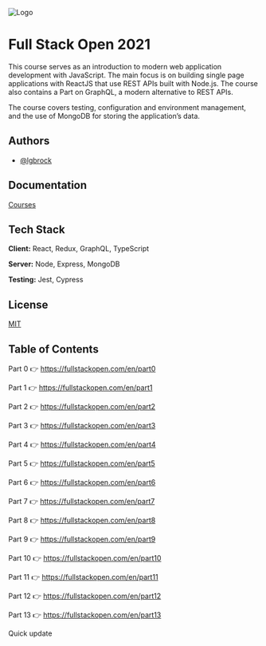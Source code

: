 ![Logo](https://camo.githubusercontent.com/83a58e67ad25f3427f5312dbaa814af78c6a9aae6341e84288933387c45c7a6b/68747470733a2f2f636f75727365732e68656c73696e6b692e66692f73697465732f64656661756c742f66696c65732f7374796c65732f6c617267655f776974685f6d616e75616c63726f702f7075626c69632f636f757273652d6865616465722d696d616765732f66756c6c737461636b2e706e673f69746f6b3d324639653061594c)

# Full Stack Open 2021

This course serves as an introduction to modern web application development with JavaScript. The main focus is on building single page applications with ReactJS that use REST APIs built with Node.js. The course also contains a Part on GraphQL, a modern alternative to REST APIs.

The course covers testing, configuration and environment management, and the use of MongoDB for storing the application’s data.

## Authors

- [@lgbrock](https://github.com/lgbrock)

## Documentation

[Courses](https://fullstackopen.com/en/#course-contents)

## Tech Stack

**Client:** React, Redux, GraphQL, TypeScript

**Server:** Node, Express, MongoDB

**Testing:** Jest, Cypress

## License

[MIT](https://choosealicense.com/licenses/mit/)

## Table of Contents

Part 0
👉 https://fullstackopen.com/en/part0

Part 1
👉 https://fullstackopen.com/en/part1

Part 2
👉 https://fullstackopen.com/en/part2

Part 3
👉 https://fullstackopen.com/en/part3

Part 4
👉 https://fullstackopen.com/en/part4

Part 5
👉 https://fullstackopen.com/en/part5

Part 6
👉 https://fullstackopen.com/en/part6

Part 7
👉 https://fullstackopen.com/en/part7

Part 8
👉 https://fullstackopen.com/en/part8

Part 9
👉 https://fullstackopen.com/en/part9

Part 10
👉 https://fullstackopen.com/en/part10

Part 11
👉 https://fullstackopen.com/en/part11

Part 12
👉 https://fullstackopen.com/en/part12

Part 13
👉 https://fullstackopen.com/en/part13

Quick update
